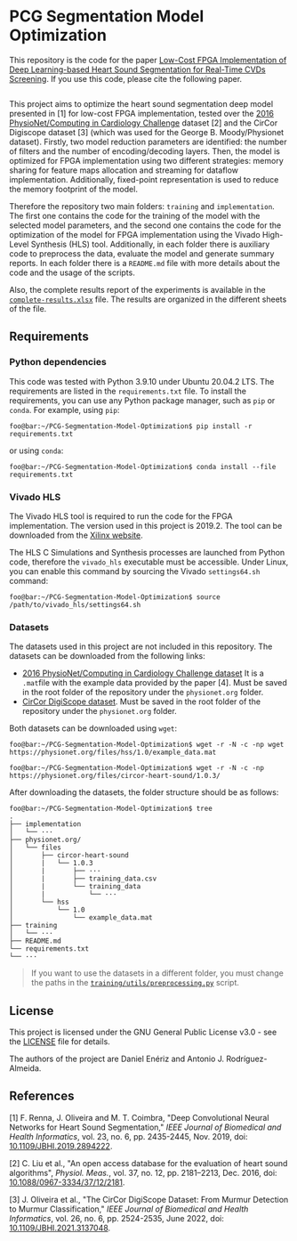 # PCG Segmentation Model Optimization

This repository is the code for the paper [Low-Cost FPGA Implementation of Deep Learning-based Heart Sound Segmentation for Real-Time CVDs Screening](). If you use this code, please cite the following paper.

```bibtext
```

This project aims to optimize the heart sound segmentation deep model presented in [1] for low-cost FPGA implementation, tested over the [2016 PhysioNet/Computing in Cardiology Challenge](https://moody-challenge.physionet.org/2016/) dataset [2] and the CirCor Digiscope dataset [3] (which was used for the George B. Moody/Physionet dataset). Firstly, two model reduction parameters are identified: the number of filters and the number of encoding/decoding layers. Then, the model is optimized for FPGA implementation using two different strategies: memory sharing for feature maps allocation and streaming for dataflow implementation. Additionally, fixed-point representation is used to reduce the memory footprint of the model.

Therefore the repository two main folders: `training` and `implementation`. The first one contains the code for the training of the model with the selected model parameters, and the second one contains the code for the optimization of the model for FPGA implementation using the Vivado High-Level Synthesis (HLS) tool. Additionally, in each folder there is auxiliary code to preprocess the data, evaluate the model and generate summary reports. In each folder there is a `README.md` file with more details about the code and the usage of the scripts.

Also, the complete results report of the experiments is available in the [`complete-results.xlsx`](complete-results.xlsx) file. The results are organized in the different sheets of the file.

## Requirements

### Python dependencies

This code was tested with Python 3.9.10 under Ubuntu 20.04.2 LTS. The requirements are listed in the `requirements.txt` file. To install the requirements, you can use any Python package manager, such as `pip` or `conda`. For example, using `pip`:

```console
foo@bar:~/PCG-Segmentation-Model-Optimization$ pip install -r requirements.txt
```

or using `conda`:

```console
foo@bar:~/PCG-Segmentation-Model-Optimization$ conda install --file requirements.txt
```

### Vivado HLS

The Vivado HLS tool is required to run the code for the FPGA implementation. The version used in this project is 2019.2. The tool can be downloaded from the [Xilinx website](https://www.xilinx.com/support/download/index.html/content/xilinx/en/downloadNav/vivado-design-tools/archive.html).

The HLS C Simulations and Synthesis processes are launched from Python code, therefore the `vivado_hls` executable must be accessible. Under Linux, you can enable this command by sourcing the Vivado `settings64.sh` command:

```console
foo@bar:~/PCG-Segmentation-Model-Optimization$ source /path/to/vivado_hls/settings64.sh
```

### Datasets

The datasets used in this project are not included in this repository. The datasets can be downloaded from the following links:
- [2016 PhysioNet/Computing in Cardiology Challenge dataset](https://physionet.org/content/hss/1.0/example_data.mat) It is a `.mat`file with the example data provided by the paper [4]. Must be saved in the root folder of the repository under the `physionet.org` folder.
- [CirCor DigiScope dataset](https://physionet.org/content/circor-heart-sound/1.0.3/). Must be saved in the root folder of the repository under the `physionet.org` folder.

Both datasets can be downloaded using `wget`:

```console
foo@bar:~/PCG-Segmentation-Model-Optimization$ wget -r -N -c -np wget https://physionet.org/files/hss/1.0/example_data.mat
```

```console
foo@bar:~/PCG-Segmentation-Model-Optimization$ wget -r -N -c -np https://physionet.org/files/circor-heart-sound/1.0.3/
```
After downloading the datasets, the folder structure should be as follows:
```console
foo@bar:~/PCG-Segmentation-Model-Optimization$ tree
.
├── implementation
│   └── ···
├── physionet.org/
│   └── files
│       ├── circor-heart-sound
│       |   └── 1.0.3
│       |       ├── ···
│       |       ├── training_data.csv
│       |       └── training_data
│       |           └── ···
│       └── hss
│           └── 1.0
│               └── example_data.mat
├── training
│   └── ···
├── README.md
└── requirements.txt
└── ···
```

> If you want to use the datasets in a different folder, you must change the paths in the [`training/utils/preprocessing.py`](training/utils/preprocessing.py) script.

## License

This project is licensed under the GNU General Public License v3.0 - see the [LICENSE](LICENSE) file for details.

The authors of the project are Daniel Enériz and Antonio J. Rodríguez-Almeida.

## References

[1] F. Renna, J. Oliveira and M. T. Coimbra, "Deep Convolutional Neural Networks for Heart Sound Segmentation," *IEEE Journal of Biomedical and Health Informatics*, vol. 23, no. 6, pp. 2435-2445, Nov. 2019, doi: [10.1109/JBHI.2019.2894222](https://doi.org/10.1109/JBHI.2019.2894222).

[2] C. Liu et al., "An open access database for the evaluation of heart sound algorithms", *Physiol. Meas.*, vol. 37, no. 12, pp. 2181–2213, Dec. 2016, doi: [10.1088/0967-3334/37/12/2181](https://doi.org/10.1088/0967-3334/37/12/2181).

[3] J. Oliveira et al., "The CirCor DigiScope Dataset: From Murmur Detection to Murmur Classification," *IEEE Journal of Biomedical and Health Informatics*, vol. 26, no. 6, pp. 2524-2535, June 2022, doi: [10.1109/JBHI.2021.3137048](https://doi.org/10.1109/JBHI.2021.3137048).
